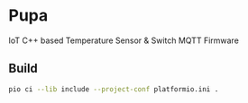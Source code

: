# Pupa

IoT C++ based Temperature Sensor &amp; Switch MQTT Firmware

## Build

```bash
pio ci --lib include --project-conf platformio.ini .
```

